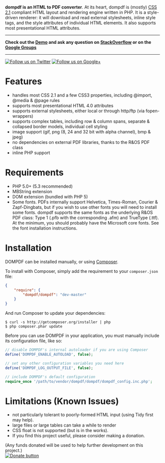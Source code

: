 **dompdf is an HTML to PDF converter**. At its heart, dompdf is (mostly) 
[CSS 2.1](http://www.w3.org/TR/CSS2/) compliant HTML 
layout and rendering engine written in PHP. It is a style-driven renderer: it will 
download and read external stylesheets, inline style tags, and the style attributes 
of individual HTML elements. It also supports most presentational HTML attributes.

----

**Check out the [Demo](http://pxd.me/dompdf/www/examples.php) and ask any question on 
[StackOverflow](http://stackoverflow.com/questions/tagged/dompdf) or on the
[Google Groups](http://groups.google.com/group/dompdf)**

----

[![Follow us on Twitter](http://twitter-badges.s3.amazonaws.com/twitter-a.png)](http://www.twitter.com/dompdf)
[![Follow us on Google+](https://ssl.gstatic.com/images/icons/gplus-32.png)](https://plus.google.com/108710008521858993320?prsrc=3)

Features
========
 * handles most CSS 2.1 and a few CSS3 properties, including @import, @media & @page rules
 * supports most presentational HTML 4.0 attributes
 * supports external stylesheets, either local or through http/ftp (via fopen-wrappers)
 * supports complex tables, including row & column spans, separate & collapsed border models, individual cell styling
 * image support (gif, png (8, 24 and 32 bit with alpha channel), bmp & jpeg)
 * no dependencies on external PDF libraries, thanks to the R&OS PDF class
 * inline PHP support
 
Requirements
============
 * PHP 5.0+ (5.3 recommended)
 * MBString extension
 * DOM extension (bundled with PHP 5)
 * Some fonts. PDFs internally support Helvetica, Times-Roman, Courier & Zapf-Dingbats, but if you wish to use other fonts you will need to install some fonts. dompdf supports the same fonts as the underlying R&OS PDF class: Type 1 (.pfb with the corresponding .afm) and TrueType (.ttf). At the minimum, you should probably have the Microsoft core fonts. See the font installation instructions.

Installation
============

DOMPDF can be installed manually, or using [Composer](http://getcomposer.org/).

To install with Composer, simply add the requirement to your `composer.json` file:

```json
{
    "require": {
        "dompdf/dompdf": "dev-master"
    }
}
```

And run Composer to update your dependencies:

    $ curl -s http://getcomposer.org/installer | php
    $ php composer.phar update
    
Before you can use DOMPDF in your application, you must manually include its configuration file, like so:

```php
// disable DOMPDF's internal autoloader if you are using Composer
define('DOMPDF_ENABLE_AUTOLOAD', false);

// set any other configuration variables you need here
define('DOMPDF_LOG_OUTPUT_FILE', false);

// include DOMPDF's default configuration
require_once '/path/to/vendor/dompdf/dompdf/dompdf_config.inc.php';
```

Limitations (Known Issues)
==========================
 * not particularly tolerant to poorly-formed HTML input (using Tidy first may help).
 * large files or large tables can take a while to render
 * CSS float is not supported (but is in the works).
 * If you find this project useful, please consider making a donation.

(Any funds donated will be used to help further development on this project.)	
[![Donate button](https://www.paypal.com/en_US/i/btn/btn_donate_SM.gif)](http://goo.gl/DSvWf)
